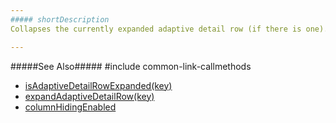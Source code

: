 ```yaml
---
##### shortDescription
Collapses the currently expanded adaptive detail row (if there is one).

---
```

#####See Also#####
#include common-link-callmethods
- [isAdaptiveDetailRowExpanded(key)](/api-reference/10%20UI%20Widgets/GridBase/3%20Methods/isAdaptiveDetailRowExpanded(key).md '{basewidgetpath}/Methods/#isAdaptiveDetailRowExpandedkey')
- [expandAdaptiveDetailRow(key)](/api-reference/10%20UI%20Widgets/GridBase/3%20Methods/expandAdaptiveDetailRow(key).md '{basewidgetpath}/Methods/#expandAdaptiveDetailRowkey')
- [columnHidingEnabled](/api-reference/10%20UI%20Widgets/GridBase/1%20Configuration/columnHidingEnabled.md '{basewidgetpath}/Configuration/#columnHidingEnabled')
